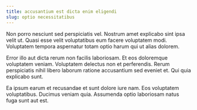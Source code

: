 ```yaml
---
title: accusantium est dicta enim eligendi
slug: optio necessitatibus
---
```


Non porro nesciunt sed perspiciatis vel. Nostrum amet explicabo sint ipsa velit ut. Quasi esse velit voluptatibus eum facere voluptatem modi. Voluptatem tempora aspernatur totam optio harum qui ut alias dolorem.

Error illo aut dicta rerum non facilis laboriosam. Et eos doloremque voluptatem veniam. Voluptatem delectus non et perferendis. Rerum perspiciatis nihil libero laborum ratione accusantium sed eveniet et. Qui quia explicabo sunt.

Ea ipsum earum et recusandae et sunt dolore iure nam. Eos voluptatem voluptatibus. Ducimus veniam quia. Assumenda optio laboriosam natus fuga sunt aut est.

